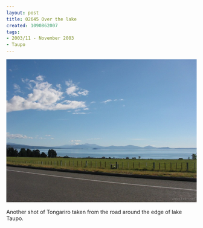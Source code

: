 ```yaml
---
layout: post
title: 02645 Over the lake
created: 1090862007
tags:
- 2003/11 - November 2003
- Taupo
---
```


<img src="/image/images/126_2645-891.jpg"/>

Another shot of Tongariro taken from the road around the edge of lake Taupo.
